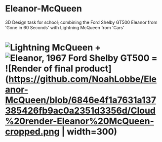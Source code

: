 # Eleanor-McQueen
3D Design task for school; combining the Ford Shelby GT500 Eleanor from 'Gone in 60 Seconds' with Lightning McQueen from 'Cars'

# ![Lightning McQueen](https://upload.wikimedia.org/wikipedia/en/thumb/8/82/Lightning_McQueen.png/220px-Lightning_McQueen.png) + ![Eleanor, 1967 Ford Shelby GT500](https://upload.wikimedia.org/wikipedia/commons/thumb/f/f6/1967_Ford_Mustang_Shelby_GT-500_Eleanor.jpg/280px-1967_Ford_Mustang_Shelby_GT-500_Eleanor.jpg) = ![Render of final product](https://github.com/NoahLobbe/Eleanor-McQueen/blob/6846e4f1a7631a137385426fb9ac0a2351d3356d/Cloud%20render-Eleanor%20McQueen-cropped.png | width=300) #
